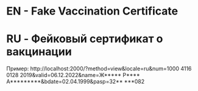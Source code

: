 # EN - Fake Vaccination Certificate
# RU - Фейковый сертификат о вакцинации
Пример: http://localhost:2000/?method=view&locale=ru&num=1000 4116 0128 2019&valid=06.12.2022&name=Ж***** Р**** А*********&bdate=02.04.1999&pasp=32** ***082